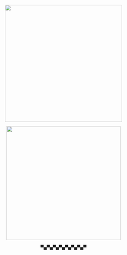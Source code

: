 <p align="center">
    <img width="380" src="https://64.media.tumblr.com/6a3ed4214933a01ce14ed61f38d30cd0/9ee5938c322b7e76-af/s2048x3072/a669056748c90f412dc693089d785dbde560855a.pnj" alt="">
</p>
<p align="center">
    <img width="370" src="https://i.imgur.com/XuWfb4Q.png" alt="">
</p>
<p align="center">
 ▀▄▀▄▀▄▀▄▀▄▀▄▀▄▀
